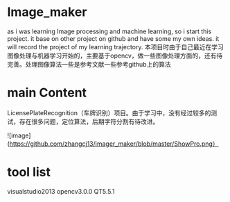 # Image_maker
as i was learning Image processing and machine learning, so i start this project. it base on other project on github and have some my own ideas. it will record the project of my learning trajectory. 
本项目时由于自己最近在学习图像处理与机器学习开始的，主要基于opencv，做一些图像处理方面的，还有待完善。处理图像算法一些是参考文献一些参考github上的算法
# main Content
LicensePlateRecognition（车牌识别）项目。由于学习中，没有经过较多的测试，存在很多问题，定位算法，后期字符分割有待改进。

![image](https://github.com/zhangcj13/imager_maker/blob/master/ShowPro.png）


# tool list
visualstudio2013    opencv3.0.0    QT5.5.1

